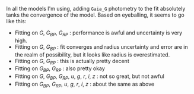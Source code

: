 In all the models I'm using, adding `Gaia_G` photometry to the fit absolutely tanks the convergence of the model. Based on eyeballing, it seems to go like this:
* Fitting on $G$, $G_{BP}$, $G_{RP}$ : performance is awful and uncertainty is very high.
* Fitting on $G$, $G_{BP}$ : fit converges and radius uncertainty and error are in the realm of possibility, but it looks like radius is overestimated.
* Fitting on $G$, $G_{RP}$ : this is actually pretty decent
* Fitting on $G_{BP}$, $G_{RP}$ : also pretty okay
* Fitting on $G$, $G_{BP}$, $G_{RP}$, $u$, $g$, $r$, $i$, $z$ : not so great, but not awful
* Fitting on $G_{BP}$, $G_{RP}$, $u$, $g$, $r$, $i$, $z$ : about the same as above

